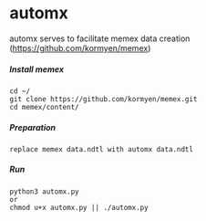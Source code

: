 # automx
automx serves to facilitate memex data creation
(https://github.com/kormyen/memex)

<h5>Install memex</h5>

```
cd ~/
git clone https://github.com/kormyen/memex.git
cd memex/content/
```
<h5>Preparation</h5>

```
replace memex data.ndtl with automx data.ndtl
```
<h5>Run</h5>

```
python3 automx.py
or
chmod u+x automx.py || ./automx.py
```
